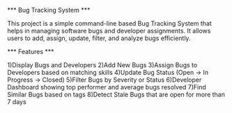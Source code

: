 *** Bug Tracking System ***

This project is a simple command-line based Bug Tracking System that helps in managing software bugs and developer assignments.
It allows users to add, assign, update, filter, and analyze bugs efficiently.

*** Features *** 

1)Display Bugs and Developers
2)Add New Bugs
3)Assign Bugs to Developers based on matching skills
4)Update Bug Status (Open → In Progress → Closed)
5)Filter Bugs by Severity or Status
6)Developer Dashboard showing top performer and average bugs resolved
7)Find Similar Bugs based on tags
8)Detect Stale Bugs that are open for more than 7 days
